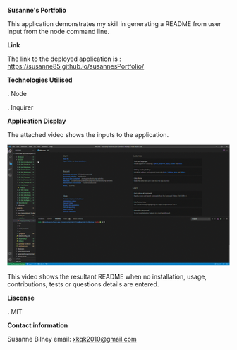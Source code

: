**Susanne's Portfolio**

This application demonstrates my skill in generating a README from user input from the node command line.

**Link**

The link to the deployed application is : https://susanne85.github.io/susannesPortfolio/

**Technologies Utilised**

. Node 

. Inquirer


**Application Display**

The attached video shows the inputs to the application.
                                                
![Black and white picture of oringal web page](./develop/assets/images/susannesReadmeVideo.gif)

This video shows the resultant README when no installation, usage, contributions, tests or questions details are entered.


**Liscense**

. MIT

**Contact information**

Susanne Bilney 
email: xkqk2010@gmail.com



